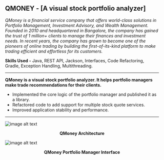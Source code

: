 ## QMONEY - [A visual stock portfolio analyzer]
 
*QMoney is a financial service company that offers world-class solutions in Portfolio Management, Investment Advisory, and Wealth Management. Founded in 2010 and headquartered in Bangalore, the company has gained the trust of 1 million+ clients to manage their finances and investment needs. In recent years, the company has grown to become one of the pioneers of online trading by building the first-of-its-kind platform to make trading efficient and effortless for its customers.*
 
**Skills Used -** Java, REST API, Jackson, Interfaces, Code Refactoring, Gradle, Exception Handling, Multithreading.
 
---
**QMoney is a visual stock portfolio analyzer. It helps portfolio managers make trade recommendations for their clients.**
-   Implemented the core logic of the portfolio manager and published it as a library.    
-   Refactored code to add support for multiple stock quote services.    
-   Improved application stability and performance.    
---
![image alt text](https://storage.googleapis.com/crio-content-container-assets/ME_ME_QMONEY_MODULE_PROJECT_REPORT_image_0.png)
 
<p align="center"> <b>QMoney Architecture</b> </p>
 
![image alt text](https://storage.googleapis.com/crio-content-container-assets/ME_ME_QMONEY_MODULE_PROJECT_REPORT_image_1.png)
<p align="center"> <b>QMoney Portfolio Manager Interface</b> </p>



